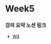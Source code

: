 # Week5

### 강의 요약 노션 링크

- [W4](https://lavender-jingle-d0e.notion.site/W4-Deep-Neural-Networks-42573dcb6dba4b8793d7ea785828b955?pvs=4)
